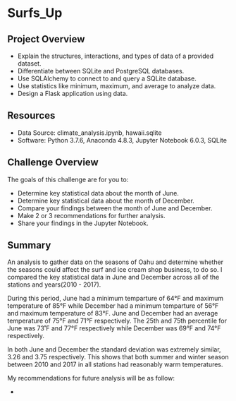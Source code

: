 # Surfs_Up

## Project Overview
  * Explain the structures, interactions, and types of data of a provided dataset.
  * Differentiate between SQLite and PostgreSQL databases.
  * Use SQLAlchemy to connect to and query a SQLite database.
  * Use statistics like minimum, maximum, and average to analyze data.
  * Design a Flask application using data.

## Resources
  * Data Source: climate_analysis.ipynb, hawaii.sqlite
  * Software: Python 3.7.6, Anaconda 4.8.3, Jupyter Notebook 6.0.3, SQLite

## Challenge Overview
The goals of this challenge are for you to:
  * Determine key statistical data about the month of June.
  * Determine key statistical data about the month of December.
  * Compare your findings between the month of June and December.
  * Make 2 or 3 recommendations for further analysis.
  * Share your findings in the Jupyter Notebook.
  
## Summary

An analysis to gather data on the seasons of Oahu and determine whether the seasons could affect the surf and ice cream shop business, to do so. I compared the key statistical data in June and December across all of the stations and years(2010 - 2017).

During this period, June had a minimum temparture of 64°F and maximum temperature of 85°F while December had a minimum temparture of 56°F and maximum temperature of 83°F. June and December had an average temperature of 75°F and 71°F respectively. The 25th and 75th percentile for June was 73˚F and 77°F respectively while December was 69°F and 74°F respectively.

In both June and December the standard deviation was extremely similar, 3.26 and 3.75 respectively. This shows that both summer and winter season between 2010 and 2017 in all stations had reasonably warm temperatures.

My recommendations for future analysis will be as follow:

  * 

